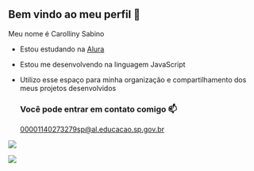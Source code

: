 ## Bem vindo ao meu perfil 💝

Meu nome é Carolliny Sabino

- Estou estudando na [Alura](https://www.alura.com.br)
- Estou me desenvolvendo na linguagem JavaScript
- Utilizo esse espaço para minha organização e compartilhamento dos meus projetos desenvolvidos

  ### Você pode entrar em contato comigo 📫

   00001140273279sp@al.educacao.sp.gov.br

![](https://media.tenor.com/ADA5UJ6snuAAAAAM/norman-reedus-thumbs-up.gif)

![](https://media.tenor.com/rcUnJIFMuNcAAAAM/rick-and-daryl-twd-silly-rick-and-daryl-bffs-for-life.gif)
  
